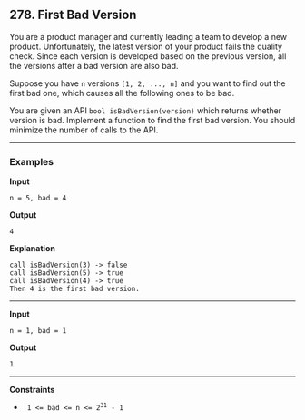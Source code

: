 ## 278. First Bad Version

You are a product manager and currently leading a team to develop a new product. Unfortunately, the latest version of your product fails the quality check. Since each version is developed based on the previous version, all the versions after a bad version are also bad.

Suppose you have `n` versions `[1, 2, ..., n]` and you want to find out the first bad one, which causes all the following ones to be bad.

You are given an API `bool isBadVersion(version)` which returns whether version is bad. Implement a function to find the first bad version. You should minimize the number of calls to the API.

---

### Examples

**Input**
```
n = 5, bad = 4
```

**Output**
```
4
```

**Explanation**
```
call isBadVersion(3) -> false
call isBadVersion(5) -> true
call isBadVersion(4) -> true
Then 4 is the first bad version.
```

---

**Input**
```
n = 1, bad = 1
```

**Output**
```
1
```

---

**Constraints**
* <code> 1 <= bad <= n <= 2<sup>31</sup> - 1</code>